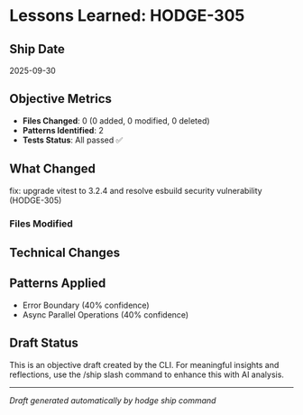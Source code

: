 # Lessons Learned: HODGE-305

## Ship Date
2025-09-30

## Objective Metrics
- **Files Changed**: 0 (0 added, 0 modified, 0 deleted)
- **Patterns Identified**: 2
- **Tests Status**: All passed ✅

## What Changed
fix: upgrade vitest to 3.2.4 and resolve esbuild security vulnerability (HODGE-305)

### Files Modified



## Technical Changes


## Patterns Applied
- Error Boundary (40% confidence)
- Async Parallel Operations (40% confidence)

## Draft Status
This is an objective draft created by the CLI. For meaningful insights and reflections, use the /ship slash command to enhance this with AI analysis.

---
*Draft generated automatically by hodge ship command*